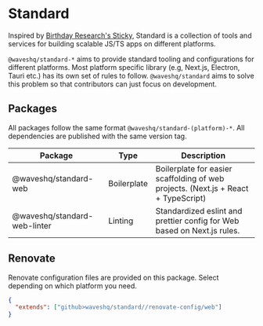 # Standard

Inspired by [Birthday Research's Sticky](https://github.com/BirthdayResearch/sticky), Standard is a collection of tools and services for building scalable JS/TS apps on different platforms.

`@waveshq/standard-*` aims to provide standard tooling and configurations for different platforms. Most platform specific library (e.g, Next.js, Electron, Tauri etc.) has its own set of rules to follow. `@waveshq/standard` aims to solve this problem so that contributors can just focus on development.

## Packages

All packages follow the same format `@waveshq/standard-(platform)-*`. All dependencies are published
with the same version tag.

| Package                      | Type        | Description                                                                        |
| ---------------------------- | ----------- | ---------------------------------------------------------------------------------- |
| @waveshq/standard-web        | Boilerplate | Boilerplate for easier scaffolding of web projects. (Next.js + React + TypeScript) |
| @waveshq/standard-web-linter | Linting     | Standardized eslint and prettier config for Web based on Next.js rules.            |

## Renovate

Renovate configuration files are provided on this package. Select depending on which platform you need.

```json
{
  "extends": ["github>waveshq/standard//renovate-config/web"]
}
```
